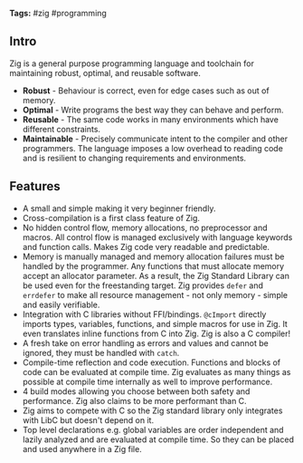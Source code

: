 **Tags:** #zig #programming
## Intro
Zig is a general purpose programming language and toolchain for maintaining robust, optimal, and reusable software.
- **Robust** - Behaviour is correct, even for edge cases such as out of memory.
- **Optimal** - Write programs the best way they can behave and perform.
- **Reusable** - The same code works in many environments which have different constraints.
- **Maintainable** - Precisely communicate intent to the compiler and other programmers. The language imposes a low overhead to reading code and is resilient to changing requirements and environments.
## Features
- A small and simple making it very beginner friendly.
- Cross-compilation is a first class feature of Zig.
- No hidden control flow, memory allocations, no preprocessor and macros. All control flow is managed exclusively with language keywords and function calls. Makes Zig code very readable and predictable.
- Memory is manually managed and memory allocation failures must be handled by the programmer. Any functions that must allocate memory accept an allocator parameter. As a result, the Zig Standard Library can be used even for the freestanding target. Zig provides `defer` and `errdefer` to make all resource management - not only memory - simple and easily verifiable.
- Integration with C libraries without FFI/bindings. `@cImport` directly imports types, variables, functions, and simple macros for use in Zig. It even translates inline functions from C into Zig. Zig is also a C compiler!
- A fresh take on error handling as errors and values and cannot be ignored, they must be handled with `catch`.
- Compile-time reflection and code execution. Functions and blocks of code can be evaluated at compile time. Zig evaluates as many things as possible at compile time internally as well to improve performance.
- 4 build modes allowing you choose between both safety and performance. Zig also claims to be more performant than C.
- Zig aims to compete with C so the Zig standard library only integrates with LibC but doesn't depend on it.
- Top level declarations e.g. global variables are order independent and lazily analyzed and are evaluated at compile time. So they can be placed and used anywhere in a Zig file.